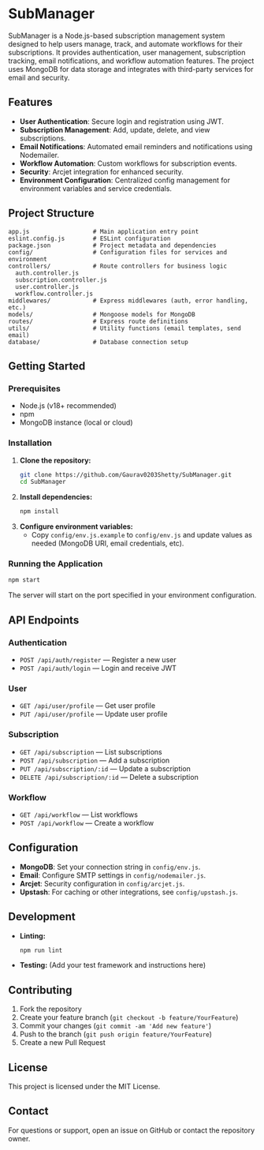 # SubManager

SubManager is a Node.js-based subscription management system designed to help users manage, track, and automate workflows for their subscriptions. It provides authentication, user management, subscription tracking, email notifications, and workflow automation features. The project uses MongoDB for data storage and integrates with third-party services for email and security.

## Features

- **User Authentication**: Secure login and registration using JWT.
- **Subscription Management**: Add, update, delete, and view subscriptions.
- **Email Notifications**: Automated email reminders and notifications using Nodemailer.
- **Workflow Automation**: Custom workflows for subscription events.
- **Security**: Arcjet integration for enhanced security.
- **Environment Configuration**: Centralized config management for environment variables and service credentials.

## Project Structure

```
app.js                  # Main application entry point
eslint.config.js        # ESLint configuration
package.json            # Project metadata and dependencies
config/                 # Configuration files for services and environment
controllers/            # Route controllers for business logic
  auth.controller.js
  subscription.controller.js
  user.controller.js
  workflow.controller.js
middlewares/            # Express middlewares (auth, error handling, etc.)
models/                 # Mongoose models for MongoDB
routes/                 # Express route definitions
utils/                  # Utility functions (email templates, send email)
database/               # Database connection setup
```

## Getting Started

### Prerequisites
- Node.js (v18+ recommended)
- npm
- MongoDB instance (local or cloud)

### Installation

1. **Clone the repository:**
   ```bash
   git clone https://github.com/Gaurav0203Shetty/SubManager.git
   cd SubManager
   ```
2. **Install dependencies:**
   ```bash
   npm install
   ```
3. **Configure environment variables:**
   - Copy `config/env.js.example` to `config/env.js` and update values as needed (MongoDB URI, email credentials, etc).

### Running the Application

```bash
npm start
```

The server will start on the port specified in your environment configuration.

## API Endpoints

### Authentication
- `POST /api/auth/register` — Register a new user
- `POST /api/auth/login` — Login and receive JWT

### User
- `GET /api/user/profile` — Get user profile
- `PUT /api/user/profile` — Update user profile

### Subscription
- `GET /api/subscription` — List subscriptions
- `POST /api/subscription` — Add a subscription
- `PUT /api/subscription/:id` — Update a subscription
- `DELETE /api/subscription/:id` — Delete a subscription

### Workflow
- `GET /api/workflow` — List workflows
- `POST /api/workflow` — Create a workflow

## Configuration

- **MongoDB**: Set your connection string in `config/env.js`.
- **Email**: Configure SMTP settings in `config/nodemailer.js`.
- **Arcjet**: Security configuration in `config/arcjet.js`.
- **Upstash**: For caching or other integrations, see `config/upstash.js`.

## Development

- **Linting:**
  ```bash
  npm run lint
  ```
- **Testing:** (Add your test framework and instructions here)

## Contributing

1. Fork the repository
2. Create your feature branch (`git checkout -b feature/YourFeature`)
3. Commit your changes (`git commit -am 'Add new feature'`)
4. Push to the branch (`git push origin feature/YourFeature`)
5. Create a new Pull Request

## License

This project is licensed under the MIT License.

## Contact

For questions or support, open an issue on GitHub or contact the repository owner.
